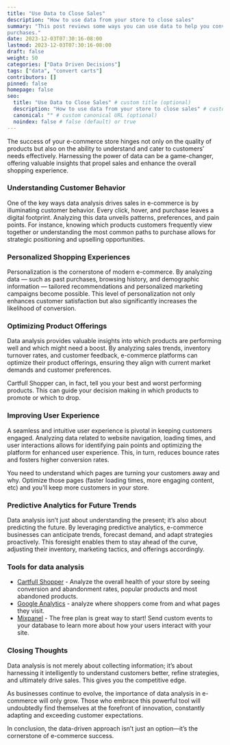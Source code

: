 ```yaml
---
title: "Use Data to Close Sales"
description: "How to use data from your store to close sales"
summary: "This post reviews some ways you can use data to help you convert more carts into
purchases."
date: 2023-12-03T07:30:16-08:00
lastmod: 2023-12-03T07:30:16-08:00
draft: false
weight: 50
categories: ["Data Driven Decisions"]
tags: ["data", "convert carts"]
contributors: []
pinned: false
homepage: false
seo:
  title: "Use Data to Close Sales" # custom title (optional)
  description: "How to use data from your store to close sales" # custom description (recommended)
  canonical: "" # custom canonical URL (optional)
  noindex: false # false (default) or true
---
```


The success of your e-commerce store hinges not only on the quality of products but also
on the ability to understand and cater to customers’ needs effectively. Harnessing the
power of data can be a game-changer, offering valuable insights that propel sales and
enhance the overall shopping experience.

### Understanding Customer Behavior

One of the key ways data analysis drives sales in e-commerce is by illuminating customer
behavior. Every click, hover, and purchase leaves a digital footprint. Analyzing this data
unveils patterns, preferences, and pain points. For instance, knowing which products
customers frequently view together or understanding the most common paths to purchase
allows for strategic positioning and upselling opportunities.

### Personalized Shopping Experiences

Personalization is the cornerstone of modern e-commerce. By analyzing data — such as past
purchases, browsing history, and demographic information — tailored recommendations and
personalized marketing campaigns become possible. This level of personalization not only
enhances customer satisfaction but also significantly increases the likelihood of
conversion.

### Optimizing Product Offerings

Data analysis provides valuable insights into which products are performing well and
which might need a boost. By analyzing sales trends, inventory turnover rates, and
customer feedback, e-commerce platforms can optimize their product offerings, ensuring
they align with current market demands and customer preferences.

Cartfull Shopper can, in fact, tell you your best and worst performing products. This can
guide your decision making in which products to promote or which to drop.

### Improving User Experience

A seamless and intuitive user experience is pivotal in keeping customers engaged.
Analyzing data related to website navigation, loading times, and user interactions allows
for identifying pain points and optimizing the platform for enhanced user experience.
This, in turn, reduces bounce rates and fosters higher conversion rates.

You need to understand which pages are turning your customers away and why. Optimize those
pages (faster loading times, more engaging content, etc) and you'll keep more customers in
your store.

### Predictive Analytics for Future Trends

Data analysis isn’t just about understanding the present; it’s also about predicting the
future. By leveraging predictive analytics, e-commerce businesses can anticipate trends,
forecast demand, and adapt strategies proactively. This foresight enables them to stay
ahead of the curve, adjusting their inventory, marketing tactics, and offerings
accordingly.

### Tools for data analysis
- [Cartfull Shopper](/) - Analyze the overall health of your store by seeing conversion
  and abandonment rates, popular products and most abandoned products.
- [Google Analytics](https://analytics.google.com/analytics/web/) - analyze where shoppers
  come from and what pages they visit.
- [Mixpanel](https://mixpanel.com) - The free plan is great way to start! Send custom
  events to your database to learn more about how your users interact with your site.

### Closing Thoughts

Data analysis is not merely about collecting information; it’s about harnessing it
intelligently to understand customers better, refine strategies, and ultimately drive
sales. This gives you the competitive edge.

As businesses continue to evolve, the importance of data analysis in e-commerce will only
grow. Those who embrace this powerful tool will undoubtedly find themselves at the
forefront of innovation, constantly adapting and exceeding customer expectations.

In conclusion, the data-driven approach isn’t just an option—it’s the cornerstone of
e-commerce success.
